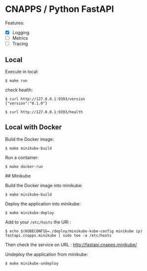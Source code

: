 # CNAPPS / Python FastAPI

Features:

* [x] Logging
* [ ] Metrics
* [ ] Tracing

## Local

Execute in local:

    $ make run

check health:

    $ curl http://127.0.0.1:9393/version
    {"version":"0.1.0"}

    $ curl http://127.0.0.1:9393/health


## Local with Docker

Build the Docker image:

    $ make minikube-build

Run a container:

    $ make docker-run


## Minikube

Build the Docker image into minikube:

    $ make minikube-build

Deploy the application into minikube:

    $ make minikube-deploy

Add to your `/etc/hosts` the URI :

    $ echo $(KUBECONFIG=./deploy/minikube-kube-config minikube ip) fastapi.cnapps.minikube | sudo tee -a /etc/hosts

Then check the service on URL : http://fastapi.cnapps.minikube/

Undeploy the application from minikube:

    $ make minikube-undeploy